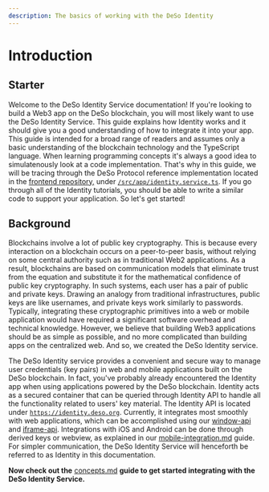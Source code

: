 ```yaml
---
description: The basics of working with the DeSo Identity
---
```


# Introduction

## Starter

Welcome to the DeSo Identity Service documentation! If you're looking to build a Web3 app on the DeSo blockchain, you will most likely want to use the DeSo Identity Service. This guide explains how Identity works and it should give you a good understanding of how to integrate it into your app. This guide is intended for a broad range of readers and assumes only a basic understanding of the blockchain technology and the TypeScript language. When learning programming concepts it's always a good idea to simulatenously look at a code implementation. That's why in this guide, we will be tracing through the DeSo Protocol reference implementation located in the [frontend repository,](https://github.com/deso-protocol/frontend) under [`/src/app/identity.service.ts`](https://github.com/deso-protocol/frontend/blob/main/src/app/identity.service.ts). If you go through all of the Identity tutorials, you should be able to write a similar code to support your application. So let's get started!

## Background

Blockchains involve a lot of public key cryptography. This is because every interaction on a blockchain occurs on a peer-to-peer basis, without relying on some central authority such as in traditional Web2 applications. As a result, blockchains are based on communication models that eliminate trust from the equation and substitute it for the mathematical confidence of public key cryptography. In such systems, each user has a pair of public and private keys. Drawing an analogy from traditional infrastructures, public keys are like usernames, and private keys work similarly to passwords. Typically, integrating these cryptographic primitives into a web or mobile application would have required a significant software overhead and technical knowledge. However, we believe that building Web3 applications should be as simple as possible, and no more complicated than building apps on the centralized web. And so, we created the DeSo Identity service.

The DeSo Identity service provides a convenient and secure way to manage user credentials (key pairs) in web and mobile applications built on the DeSo blockchain. In fact, you've probably already encountered the Identity app when using applications powered by the DeSo blockchain. Identity acts as a secured container that can be queried through Identity API to handle all the functionality related to users' key material. The Identity API is located under [`https://identity.deso.org`](https://identity.deso.org). Currently, it integrates most smoothly with web applications, which can be accomplished using our [window-api](window-api/ "mention") and [iframe-api](iframe-api/ "mention"). Integrations with iOS and Android can be done through derived keys or webview, as explained in our [mobile-integration.md](mobile-integration.md "mention") guide. For simpler communication, the DeSo Identity Service will henceforth be referred to as Identity in this documentation.

**Now check out the** [concepts.md](concepts.md "mention") **guide to get started integrating with the DeSo Identity Service.**
